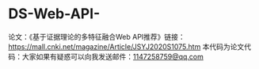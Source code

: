 # DS-Web-API-
论文：《基于证据理论的多特征融合Web API推荐》链接：https://mall.cnki.net/magazine/Article/JSYJ2020S1075.htm
本代码为论文代码：大家如果有疑惑可以向我发送邮件：1147258759@qq.com
